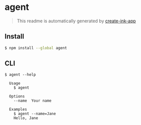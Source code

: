# agent

> This readme is automatically generated by [create-ink-app](https://github.com/vadimdemedes/create-ink-app)

## Install

```bash
$ npm install --global agent
```

## CLI

```
$ agent --help

  Usage
    $ agent

  Options
    --name  Your name

  Examples
    $ agent --name=Jane
    Hello, Jane
```
